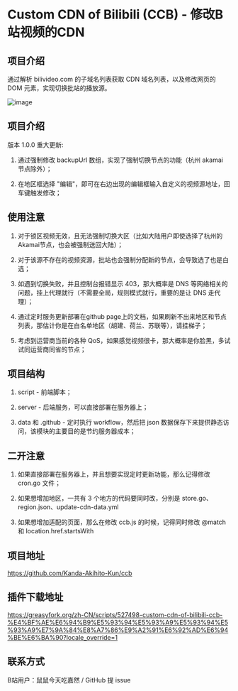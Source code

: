 # Custom CDN of Bilibili (CCB) - 修改B站视频的CDN



## 项目介绍

通过解析 bilivideo.com 的子域名列表获取 CDN 域名列表，以及修改网页的 DOM 元素，实现切换批站的播放源。 

![image](https://github.com/user-attachments/assets/ae6534e3-1c78-484f-81e7-69d8608242f1)



## 项目介绍

版本 1.0.0 重大更新:

1. 通过强制修改 backupUrl 数组，实现了强制切换节点的功能（杭州 akamai 节点除外）；

2. 在地区框选择 "编辑"，即可在右边出现的编辑框输入自定义的视频源地址，回车键触发修改；


## 使用注意

1. 对于锁区视频无效，且无法强制切换大区（比如大陆用户即使选择了杭州的Akamai节点，也会被强制送回大陆）；

2. 对于该源不存在的视频资源，批站也会强制分配新的节点，会导致选了也是白选；

3. 如遇到切换失败，并且控制台报错显示 403，那大概率是 DNS 等网络相关的问题，挂上代理就行（不需要全局，规则模式就行，重要的是让 DNS 走代理）；

4. 通过定时服务更新部署在github page上的文档，如果刷新不出来地区和节点列表，那估计你是在白名单地区（胡建、荷兰、苏联等），请挂梯子；

5. 考虑到运营商当前的各种 QoS，如果感觉视频很卡，那大概率是你脸黑，多试试同运营商同省的节点；


## 项目结构

1. script - 前端脚本；

2. server - 后端服务，可以直接部署在服务器上；

3. data 和 .github - 定时执行 workflow，然后把 json 数据保存下来提供静态访问，该模块的主要目的是节约服务器成本；


## 二开注意

1. 如果直接部署在服务器上，并且想要实现定时更新功能，那么记得修改 cron.go 文件；

2. 如果想增加地区，一共有 3 个地方的代码要同时改，分别是 store.go、region.json、update-cdn-data.yml

3. 如果想增加适配的页面，那么在修改 ccb.js 的时候，记得同时修改 @match 和 location.href.startsWith


## 项目地址
https://github.com/Kanda-Akihito-Kun/ccb


## 插件下载地址
https://greasyfork.org/zh-CN/scripts/527498-custom-cdn-of-bilibili-ccb-%E4%BF%AE%E6%94%B9%E5%93%94%E5%93%A9%E5%93%94%E5%93%A9%E7%9A%84%E8%A7%86%E9%A2%91%E6%92%AD%E6%94%BE%E6%BA%90?locale_override=1


## 联系方式

B站用户：鼠鼠今天吃嘉然 / GitHub 提 issue
